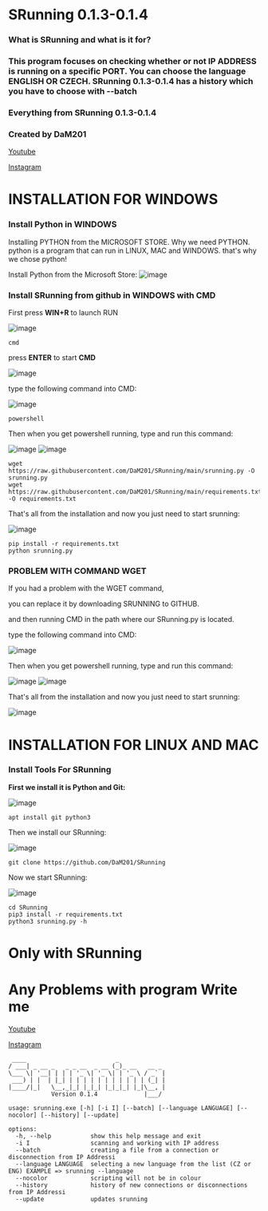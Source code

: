 # SRunning 0.1.3-0.1.4

### What is SRunning and what is it for? 

### This program focuses on checking whether or not IP ADDRESS is running on a specific PORT. You can choose the language ENGLISH OR CZECH. SRunning 0.1.3-0.1.4 has a history which you have to choose with --batch



### Everything from SRunning 0.1.3-0.1.4

### Created by DaM201
[Youtube](https://www.youtube.com/channel/UC8Ao1YisJbPGCNG73EhtDCw)

[Instagram](https://www.instagram.com/hnc_conporation/)


# INSTALLATION FOR WINDOWS
### Install Python in WINDOWS

Installing PYTHON from the MICROSOFT STORE. Why we need PYTHON. python is a program that can run in LINUX, MAC and WINDOWS. that's why we chose python!

Install Python from the Microsoft Store:
![image](https://github.com/DaM201/Colay-Project0.4/assets/68821652/f450abcd-1e1c-4c67-8203-d518cff2cfee)
### Install SRunning from github in WINDOWS with CMD

First press **WIN+R** to launch RUN

![image](https://github.com/DaM201/SRunning/assets/68821652/842333d1-287e-4d1a-9685-8d610ed895e1)
```
cmd
```

press **ENTER** to start **CMD**

![image](https://github.com/DaM201/SRunning/assets/68821652/f39bae06-6c0a-45dd-b689-8d6e5767413a)


type the following command into CMD:

![image](https://github.com/DaM201/SRunning/assets/68821652/70dbdf0b-b9d4-4fd8-b579-0ccf805f8558)
```
powershell
```

Then when you get powershell running, type and run this command:

![image](https://github.com/DaM201/SRunning/assets/68821652/d4dad7bd-b916-44d1-8c37-802f7996daa9)
![image](https://github.com/DaM201/SRunning/assets/68821652/77d6ded5-ec3f-4bfa-b29c-649dc4ef93d6)

```
wget https://raw.githubusercontent.com/DaM201/SRunning/main/srunning.py -O srunning.py
wget https://raw.githubusercontent.com/DaM201/SRunning/main/requirements.txt -O requirements.txt
```

That's all from the installation and now you just need to start srunning:

![image](https://github.com/DaM201/SRunning/assets/68821652/0fff55de-1c2b-47db-818b-4884162ef8e5)

```
pip install -r requirements.txt
python srunning.py
```

### PROBLEM WITH COMMAND WGET
If you had a problem with the WGET command,

you can replace it by downloading SRUNNING to GITHUB.

and then running CMD in the path where our SRunning.py is located.

type the following command into CMD:

![image](https://github.com/DaM201/SRunning/assets/68821652/70dbdf0b-b9d4-4fd8-b579-0ccf805f8558)

Then when you get powershell running, type and run this command:

![image](https://github.com/DaM201/SRunning/assets/68821652/d4dad7bd-b916-44d1-8c37-802f7996daa9)
![image](https://github.com/DaM201/SRunning/assets/68821652/77d6ded5-ec3f-4bfa-b29c-649dc4ef93d6)

That's all from the installation and now you just need to start srunning:

![image](https://github.com/DaM201/SRunning/assets/68821652/0fff55de-1c2b-47db-818b-4884162ef8e5)

# INSTALLATION FOR LINUX AND MAC
### Install Tools For SRunning


**First we install it is Python and Git:**


![image](https://github.com/DaM201/SRunning/assets/68821652/f459359f-8a41-4de9-b821-8d8872ff03dd)
```
apt install git python3
```

Then we install our SRunning:

![image](https://github.com/DaM201/SRunning/assets/68821652/352d2345-13d7-435e-bcac-07dfa040b577)

```
git clone https://github.com/DaM201/SRunning
```

Now we start SRunning:

![image](https://github.com/DaM201/SRunning/assets/68821652/9762297a-09e7-4c54-8abd-021dc61f73c0)

```
cd SRunning
pip3 install -r requirements.txt
python3 srunning.py -h
```

# Only with SRunning

# Any Problems with program Write me

[Youtube](https://www.youtube.com/channel/UC8Ao1YisJbPGCNG73EhtDCw)

[Instagram](https://www.instagram.com/hnc_conporation/)







```
 ____                         _
/ ___| _ __ _   _ _ __  _ __ (_)_ __   __ _
\___ \| '__| | | | '_ \| '_ \| | '_ \ / _` |
 ___) | |  | |_| | | | | | | | | | | | (_| |
|____/|_|   \__,_|_| |_|_| |_|_|_| |_|\__, |
            Version 0.1.4             |___/

usage: srunning.exe [-h] [-i I] [--batch] [--language LANGUAGE] [--nocolor] [--history] [--update]

options:
  -h, --help           show this help message and exit
  -i I                 scanning and working with IP address
  --batch              creating a file from a connection or disconnection from IP Addressi
  --language LANGUAGE  selecting a new language from the list (CZ or ENG) EXAMPLE => srunning --language
  --nocolor            scripting will not be in colour
  --history            history of new connections or disconnections from IP Addressi
  --update             updates srunning











